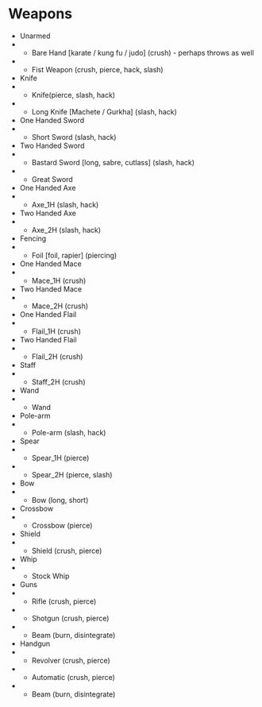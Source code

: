 # Weapons

-    Unarmed
-   -    Bare Hand  [karate / kung fu / judo] (crush) - perhaps throws as well
-   -    Fist Weapon (crush, pierce, hack, slash)
-    Knife
-   -    Knife(pierce, slash, hack)
-   -    Long Knife [Machete / Gurkha]  (slash, hack)
-    One Handed Sword
-   -    Short Sword (slash, hack)
-    Two Handed Sword
-   -    Bastard Sword [long, sabre, cutlass] (slash, hack)
-   -    Great Sword
-    One Handed Axe
-   -    Axe_1H (slash, hack)
-    Two Handed Axe
-   -    Axe_2H (slash, hack)
-    Fencing
-   -    Foil [foil, rapier] (piercing)
-    One Handed Mace
-   -    Mace_1H (crush)
-    Two Handed Mace
-   -    Mace_2H (crush)
-    One Handed Flail
-   -   Flail_1H (crush)
-    Two Handed Flail
-   -   Flail_2H (crush)
-    Staff
-   -    Staff_2H (crush)
-    Wand
-   -    Wand
-    Pole-arm
-   -    Pole-arm (slash, hack)
-    Spear
-   -    Spear_1H (pierce)
-   -    Spear_2H (pierce, slash)
-    Bow
-   -    Bow (long, short)
-    Crossbow
-   -    Crossbow (pierce)
-    Shield
-   -    Shield (crush, pierce)
-    Whip
-   -    Stock Whip
-    Guns
-   -    Rifle (crush, pierce)
-   -    Shotgun (crush, pierce)
-   -    Beam (burn, disintegrate)
-    Handgun
-   -    Revolver (crush, pierce)
-   -    Automatic (crush, pierce)
-   -    Beam (burn, disintegrate)
